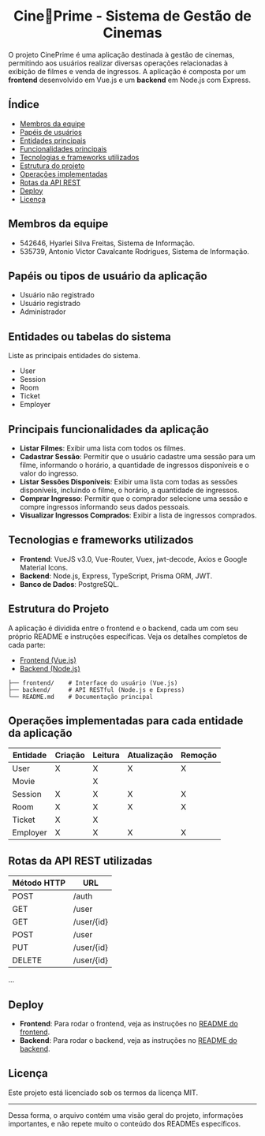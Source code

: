 <h1 align="center">Cine🍿Prime - Sistema de Gestão de Cinemas</h1>

O projeto CinePrime é uma aplicação destinada à gestão de cinemas, permitindo aos usuários realizar diversas operações relacionadas à exibição de filmes e venda de ingressos. A aplicação é composta por um **frontend** desenvolvido em Vue.js e um **backend** em Node.js com Express.

## Índice

- [Membros da equipe](#membros-da-equipe)
- [Papéis de usuários](#papéis-ou-tipos-de-usuário-da-aplicação)
- [Entidades principais](#entidades-ou-tabelas-do-sistema)
- [Funcionalidades principais](#principais-funcionalidades-da-aplicação)
- [Tecnologias e frameworks utilizados](#tecnologias-e-frameworks-utilizados)
- [Estrutura do projeto](#estrutura-do-projeto)
- [Operações implementadas](#operações-implementadas-para-cada-entidade-da-aplicação)
- [Rotas da API REST](#rotas-da-api-rest-utilizadas)
- [Deploy](#deploy)
- [Licença](#licença)

## Membros da equipe

- 542646, Hyarlei Silva Freitas, Sistema de Informação.
- 535739, Antonio Victor Cavalcante Rodrigues, Sistema de Informação.

## Papéis ou tipos de usuário da aplicação

- Usuário não registrado
- Usuário registrado
- Administrador

## Entidades ou tabelas do sistema

Liste as principais entidades do sistema.

- User
- Session
- Room
- Ticket
- Employer

## Principais funcionalidades da aplicação

- **Listar Filmes**: Exibir uma lista com todos os filmes.
- **Cadastrar Sessão**: Permitir que o usuário cadastre uma sessão para um filme, informando o horário, a quantidade de ingressos disponíveis e o valor do ingresso.
- **Listar Sessões Disponíveis**: Exibir uma lista com todas as sessões disponíveis, incluindo o filme, o horário, a quantidade de ingressos.
- **Comprar Ingresso**: Permitir que o comprador selecione uma sessão e compre ingressos informando seus dados pessoais.
- **Visualizar Ingressos Comprados**: Exibir a lista de ingressos comprados.

## Tecnologias e frameworks utilizados

- **Frontend**: VueJS v3.0, Vue-Router, Vuex, jwt-decode, Axios e Google Material Icons.
- **Backend**: Node.js, Express, TypeScript, Prisma ORM, JWT.
- **Banco de Dados**: PostgreSQL.

## Estrutura do Projeto

A aplicação é dividida entre o frontend e o backend, cada um com seu próprio README e instruções específicas. Veja os detalhes completos de cada parte:

- [Frontend (Vue.js)](./frontend/README.md)
- [Backend (Node.js)](./backend/README.md)

```
├── frontend/    # Interface do usuário (Vue.js)
├── backend/     # API RESTful (Node.js e Express)
└── README.md    # Documentação principal
```

## Operações implementadas para cada entidade da aplicação

| Entidade| Criação | Leitura | Atualização | Remoção |
| --- | --- | --- | --- | --- |
| User     |  X  |  X  |  X  |  X  |
| Movie    |     |  X  |     |     |
| Session  |  X  |  X  |  X  |  X  |
| Room     |  X  |  X  |  X  |  X  |
| Ticket   |  X  |  X  |     |     |
| Employer |  X  |  X  |  X  |  X  |

## Rotas da API REST utilizadas

| Método HTTP | URL |
| --- | --- |
| POST | /auth |
| GET | /user |
| GET | /user/{id} |
| POST | /user |
| PUT | /user/{id} |
| DELETE | /user/{id} |
...

## Deploy

- **Frontend**: Para rodar o frontend, veja as instruções no [README do frontend](./frontend/README.md).
- **Backend**: Para rodar o backend, veja as instruções no [README do backend](./backend/README.md).

## Licença

Este projeto está licenciado sob os termos da licença MIT.

---

Dessa forma, o arquivo contém uma visão geral do projeto, informações importantes, e não repete muito o conteúdo dos READMEs específicos.